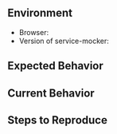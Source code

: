 ## Environment

- Browser:
- Version of service-mocker:

## Expected Behavior
<!-- If you're describing a bug, tell us what should happen -->
<!-- If you're suggesting a change/improvement, tell us how it should work -->

## Current Behavior
<!-- If describing a bug, tell us what happens instead of the expected behavior -->

## Steps to Reproduce
<!-- Tell us how it happened. Provide a link to the repo that reproduces this issue if possible -->
